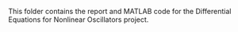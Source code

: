 This folder contains the report and MATLAB code for the Differential Equations for Nonlinear Oscillators project.

